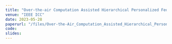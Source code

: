 ```yaml
---
title: "Over-the-air Computation Assisted Hierarchical Personalized Federated Learning"
venue: "IEEE ICC"
date: 2023-05-28
paperurl: "/files/Over-the-Air_Computation_Assisted_Hierarchical_Personalized_Federated_Learning.pdf"
code: 
slides: 
---
```


